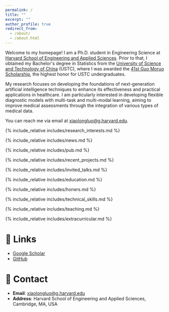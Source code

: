 ```yaml
---
permalink: /
title: ""
excerpt: ""
author_profile: true
redirect_from: 
  - /about/
  - /about.html
---
```


<span class='anchor' id='about-me'></span>
Welcome to my homepage! I am a Ph.D. student in Engineering Science at [Harvard School of Engineering and Applied Sciences](https://www.seas.harvard.edu/). Prior to that, I obtained my Bachelor's degree in Statistics from the [University of Science and Technology of China](https://en.ustc.edu.cn/) (USTC), where I was awarded the [41st Guo Moruo Scholarship](https://baike.baidu.com/item/郭沫若奖学金/3072621), the highest honor for USTC undergraduates.

My research focuses on developing the foundations of next-generation artificial intelligence techniques to enhance its effectiveness and practical applications in healthcare. I am particularly interested in developing flexible diagnostic models with multi-task and multi-modal learning, aiming to improve medical assessments through the integration of various types of medical data.

You can reach me via email at [xiaolongluo@g.harvard.edu](mailto:xiaolongluo@g.harvard.edu).

{% include_relative includes/research_interests.md %}

{% include_relative includes/news.md %}

{% include_relative includes/pub.md %}



{% include_relative includes/recent_projects.md %}

{% include_relative includes/invited_talks.md %}

{% include_relative includes/education.md %}

{% include_relative includes/honers.md %}

{% include_relative includes/technical_skills.md %}

{% include_relative includes/teaching.md %}

{% include_relative includes/extracurricular.md %}

# 🔗 Links
- [Google Scholar](https://scholar.google.com/citations?user=PS_CX0AAAAAJ)
- [GitHub](https://github.com/xiaolongluo)

# 📧 Contact
- **Email**: [xiaolongluo@g.harvard.edu](mailto:xiaolongluo@g.harvard.edu)
- **Address**: Harvard School of Engineering and Applied Sciences, Cambridge, MA, USA
